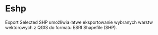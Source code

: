 # Eshp
Export Selected SHP umożliwia łatwe eksportowanie wybranych warstw wektorowych z QGIS do formatu ESRI Shapefile (SHP).
